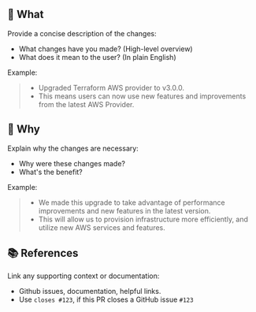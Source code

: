 ## 🎯 What
Provide a concise description of the changes:
* What changes have you made? (High-level overview)
* What does it mean to the user? (In plain English)

Example:
> * Upgraded Terraform AWS provider to v3.0.0.
> * This means users can now use new features and improvements from the latest AWS Provider.

## 🤔 Why
Explain why the changes are necessary:
* Why were these changes made?
* What's the benefit?

Example:
> * We made this upgrade to take advantage of performance improvements and new features in the latest version.
> * This will allow us to provision infrastructure more efficiently, and utilize new AWS services and features.

## 📚 References
Link any supporting context or documentation:
* Github issues, documentation, helpful links.
* Use `closes #123`, if this PR closes a GitHub issue `#123`
